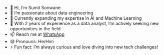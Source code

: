 - 👋 Hi, I’m Sumit Sonwane
- 👀 I’m passionate about data engineering
- 🌱 Currently expanding my expertise in AI and Machine Learning
- 💼 With 2 years of experience as a data analyst, I’m actively seeking new opportunities in the field
- 📫 Reach me at [WhatsApp](https://wa.me/+918390933638)
- 😄 Pronouns: He/Him
- ⚡ Fun fact: I’m always curious and love diving into new tech challenges!
